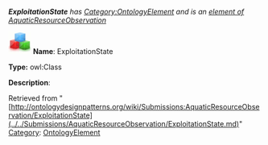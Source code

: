 ___ExploitationState__ has [Category:OntologyElement](../../Category/OntologyElement.md "Category:OntologyElement") and is an [element of](../../Property/ElementOf.md "Property:ElementOf") [AquaticResourceObservation](../../Submissions/AquaticResourceObservation.md "Submissions:AquaticResourceObservation")_


  




[![Class](../../images/thumb/2/27/Class.gif/45px-Class.gif)](../../Image/Class.gif.md "Class")
__Name__: ExploitationState 


__Type:__ owl:Class 


__Description__: 





Retrieved from "[http://ontologydesignpatterns.org/wiki/Submissions:AquaticResourceObservation/ExploitationState](../../Submissions/AquaticResourceObservation/ExploitationState.md)"
 [Category](http://ontologydesignpatterns.org/wiki/Special:Categories "Special:Categories"): [OntologyElement](../../Category/OntologyElement.md "Category:OntologyElement")